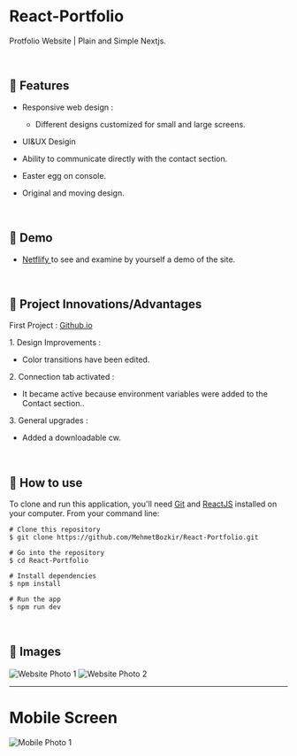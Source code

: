 # React-Portfolio


Protfolio Website | Plain and Simple Nextjs.


<p align="center"> 

<br> 
  
:wrench: Features 
  -----------------------------

- Responsive web design :
     - Different designs customized for small and large screens.
- UI&UX Desigin
- Ability to communicate directly with the contact section.
- Easter egg on console.
- Original and moving design.

  <br> 

## :link: Demo
  - <a target="_blank" href="https://mehmetsalihbozkir.netlify.app/"> Netflify </a> to see and examine by yourself a demo of the site.
  
<br> 

  ## 💬 Project Innovations/Advantages

  First Project : <a target="_blank" href="https://github.com/MehmetBozkir/MehmetBozkir.github.io"> Github.io </a> 

1\. Design Improvements :

  - Color transitions have been edited.

2\. Connection tab activated :

  - It became active because environment variables were added to the Contact section..

3\. General upgrades :

  - Added a downloadable cw.

<br> 
 
  ## :book: How to use
To clone and run this application, you'll need [Git](https://git-scm.com/downloads) and [ReactJS](https://reactjs.org/docs/getting-started.html) installed on your computer. From your command line:

```
# Clone this repository
$ git clone https://github.com/MehmetBozkir/React-Portfolio.git

# Go into the repository
$ cd React-Portfolio

# Install dependencies
$ npm install

# Run the app
$ npm run dev
```

<br> 

  ## :movie_camera: Images
  <img align="center" src="https://github.com/MehmetBozkir/React-Portfolio/assets/150898451/0bd33e3f-5f01-42ee-9f17-02a3d375bdeb" alt="Website Photo 1"/>
  <img align="center" src="https://github.com/MehmetBozkir/React-Portfolio/assets/150898451/ad956612-fd6f-451a-9701-8e4cbe77b042" alt="Website Photo 2"/>
  <hr/>
  
  # Mobile Screen
  <img align="center" src="https://github.com/MehmetBozkir/React-Portfolio/assets/150898451/3bc3828e-f34f-469b-9119-4c9bbd85d086" alt="Mobile Photo 1"/>

